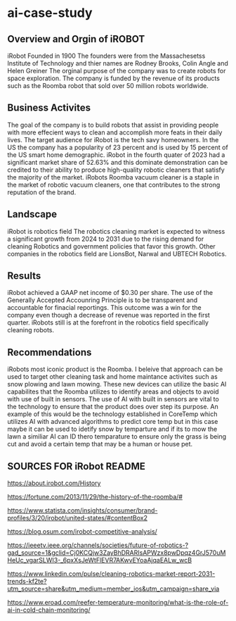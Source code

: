 # ai-case-study

## Overview and Orgin of  iROBOT 
iRobot
Founded in 1900 
The founders were from the Massachesetss Institute of Technology and thier names are Rodney Brooks, Colin Angle and Helen Greiner
The orginal purpose of the company was to create robots for space exploration.
The company is funded by the revenue of its products such as the Roomba robot that sold over 50 million robots worldwide. 

## Business Activites 
The goal of the company is to build robots that assist in providing people with more effecient ways to clean and accomplish more feats in their daily lives.
The target audience for iRobot is the tech savy homeowners. In the US the company has a popularity of 23 percent and is used by 15 percent of the US smart home demographic.
iRobot in the fourth quater of 2023 had a significant market share of 52.63% and this dominate demonstration can be credited to their ability to produce high-quality robotic cleaners that satisfy the majority of the market.
iRobots Roomba vacuum cleaner is a staple in the market of robotic vacuum cleaners, one that contributes to the strong reputation of the brand.

## Landscape

iRobot is robotics field
The robotics cleaning market is expected to witness a significant growth from 2024 to 2031 due to the rising demand for cleaning Robotics and government policies that favor this growth.
Other companies in the robotics field are LionsBot, Narwal and UBTECH Robotics.

## Results
iRobot achieved a GAAP net income of $0.30 per share.  The use of the Generally Accepted Accounring Principle is to be transparent and accountable for finacial reportings. This outcome was a win for the company even though a decrease of revenue was reported in the first quarter.
iRobots still is at the forefront in the robotics field specifically cleaning robots.

## Recommendations
iRobots most iconic product is the Roomba. I beleive that approach can be used to target other cleaning task and home maintance activites such as snow plowing and lawn mowing.
These new devices can utilize the basic AI capabilites that the Roomba utilizes to identify areas and objects to avoid with use of built in sensors.
The use of AI with built in sensors are vital to the technology to ensure that the product does over step its purpose. An example of this would be the technology established in CoreTemp which utilizes AI with advanced algorithms to predict core temp but in this case maybe it can be used to idetify snow by temparture and if its to mow the lawn a similiar AI can ID thero temparature to ensure only the grass is being cut and avoid a certain temp that may be a human or house pet.

## SOURCES FOR iRobot README

https://about.irobot.com/History

https://fortune.com/2013/11/29/the-history-of-the-roomba/#

https://www.statista.com/insights/consumer/brand-profiles/3/20/irobot/united-states/#contentBox2

https://blog.osum.com/irobot-competitive-analysis/

https://ieeetv.ieee.org/channels/societies/future-of-robotics-?gad_source=1&gclid=Cj0KCQjw3ZayBhDRARIsAPWzx8pwDpqz4GrJ570uMHeUc_vgarSLWI3-_6pxXsJeWtFlEVR7AKwvEYoaAjqaEALw_wcB

https://www.linkedin.com/pulse/cleaning-robotics-market-report-2031-trends-kf2te?utm_source=share&utm_medium=member_ios&utm_campaign=share_via


https://www.eroad.com/reefer-temperature-monitoring/what-is-the-role-of-ai-in-cold-chain-monitoring/

